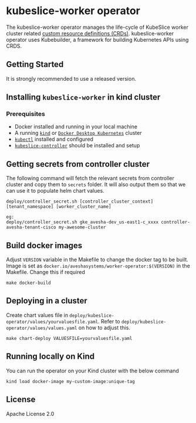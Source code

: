 # kubeslice-worker operator

The kubeslice-worker operator manages the life-cycle of KubeSlice worker cluster related [custom resource definitions (CRDs)](https://kubernetes.io/docs/tasks/access-kubernetes-api/extend-api-custom-resource-definitions).
kubeslice-worker operator uses Kubebuilder, a framework for building Kubernetes APIs using CRDS.

## Getting Started

It is strongly recommended to use a released version.

## Installing `kubeslice-worker` in kind cluster

### Prerequisites

* Docker installed and running in your local machine
* A running [`kind`](https://kind.sigs.k8s.io/) or [`Docker Desktop Kubernetes`](https://docs.docker.com/desktop/kubernetes/)
  cluster
* [`kubectl`](https://kubernetes.io/docs/tasks/tools/) installed and configured
* [`kubeslice-controller`](https://github.com/kubeslice/kubeslice-controller) should be installed and setup

## Getting secrets from controller cluster

The following command will fetch the relevant secrets from controller cluster
and copy them to `secrets` folder. It will also output them so that we
can use it to populate helm chart values.

```
deploy/controller_secret.sh [controller_cluster_context] [tenant_namespace] [worker_cluster_name]

eg:
deploy/controller_secret.sh gke_avesha-dev_us-east1-c_xxxx controller-avesha-tenant-cisco my-awesome-cluster
```

## Build docker images

Adjust `VERSION` variable in the Makefile to change the docker tag to be built.
Image is set as `docker.io/aveshasystems/worker-operator:$(VERSION)` in the Makefile. Change this if required

```
make docker-build
```

## Deploying in a cluster

Create chart values file in `deploy/kubeslice-operator/values/yourvaluesfile.yaml`.
Refer to `deploy/kubeslice-operator/values/values.yaml` on how to adjust this.

```
make chart-deploy VALUESFILE=yourvaluesfile.yaml
```

## Running locally on Kind

You can run the operator on your Kind cluster with the below command

```
kind load docker-image my-custom-image:unique-tag
```

## License

Apache License 2.0
